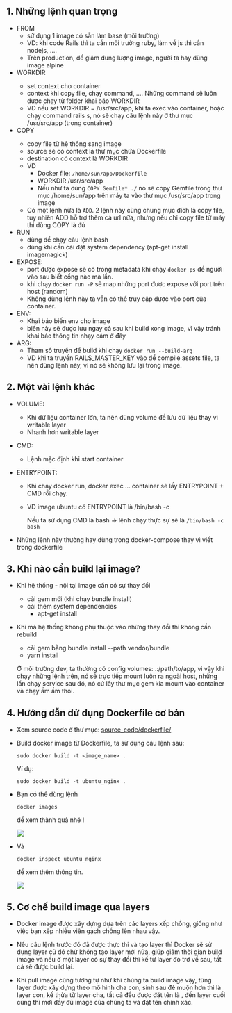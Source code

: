 ## 1. Những lệnh quan trọng

* FROM <image>
  * sử dụng 1 image có sẵn làm base (môi trường)
  * VD: khi code Rails thì ta cần môi trường ruby, làm về js thì cần nodejs, ....
  * Trên production, để giảm dung lượng image, người ta hay dùng image alpine
* WORKDIR <path>
  * set context cho container
  * context khi copy file, chạy command, .... Những command sẽ luôn được chạy từ folder khai báo WORKDIR
  * VD nếu set WORKDIR = /usr/src/app, khi ta exec vào container, hoặc chạy command rails s, nó sẽ chạy câu lệnh này ở thư mục /usr/src/app (trong container)
* COPY <source> <destination>
  * copy file từ hệ thống sang image
  * source sẽ có context là thư mục chứa Dockerfile
  * destination có context là WORKDIR
  * VD
    * Docker file: `/home/sun/app/Dockerfile`
    * WORKDIR /usr/src/app
    * Nếu như ta dùng `COPY Gemfile* ./` nó sẽ copy Gemfile trong thư mục /home/sun/app trên máy ta vào thư mục /usr/src/app trong image
  * Có một lệnh nữa là `ADD`. 2 lệnh này cùng chung mục đích là copy file, tuy nhiên ADD hỗ trợ thêm cả url nữa, nhưng nếu chỉ copy file từ máy thì dùng COPY là đủ
* RUN
  * dùng để chạy câu lệnh bash
  * dùng khi cần cài đặt system dependency (apt-get install imagemagick)
* EXPOSE:
  * port được expose sẽ có trong metadata khi chạy `docker ps` để người vào sau biết cổng nào mà lần.
  * khi chạy `docker run -P` sẽ map những port được expose với port trên host (random)
  * Không dùng lệnh này ta vẫn có thể truy cập được vào port của container.
* ENV:
  * Khai báo biến env cho image
  * biến này sẽ được lưu ngay cả sau khi build xong image, vì vậy tránh khai báo thông tin nhạy cảm ở đây
* ARG:
  * Tham số truyền để build khi chạy `docker run --build-arg`
  * VD khi ta truyền RAILS_MASTER_KEY vào để compile assets file, ta nên dùng lệnh này, vì nó sẽ không lưu lại trong image.

## 2. Một vài lệnh khác

* VOLUME:

  * Khi dữ liệu container lớn, ta nên dùng volume để lưu dữ liệu thay vì writable layer
  * Nhanh hơn writable layer

* CMD:

  * Lệnh mặc định khi start container

* ENTRYPOINT:

  * Khi chạy docker run, docker exec ... container sẽ lấy ENTRYPOINT + CMD rồi chạy.

  * VD image ubuntu có ENTRYPOINT là /bin/bash -c

    Nếu ta sử dụng CMD là bash => lệnh chạy thực sự sẽ là `/bin/bash -c bash`

* Những lệnh này thường hay dùng trong docker-compose thay vì viết trong dockerfile

## 3. Khi nào cần build lại image?

* Khi hệ thống - nội tại image cần có sự thay đổi

  * cài gem mới (khi chạy bundle install)
  * cài thêm system dependencies
    * apt-get install

* Khi mà hệ thống không phụ thuộc vào những thay đổi thì không cần rebuild

  * cài gem bằng bundle install --path vendor/bundle
  * yarn install

  Ở môi trường dev, ta thường có config volumes: .:/path/to/app, vì vậy khi chạy những lệnh trên, nó sẽ trực tiếp mount luôn ra ngoài host, những lần chạy service sau đó, nó cứ lấy thư mục gem kia mount vào container và chạy ầm ầm thôi.

## 4. Hướng dẫn dử dụng Dockerfile cơ bản

+ Xem source code ở thư mục: [source_code/dockerfile/](https://github.com/longnv-0623/Div1_Docker_Course/tree/master/source_code/dockerfile)

+ Build docker image từ Dockerfile, ta sử dụng câu lệnh sau:

    ```
    sudo docker build -t <image_name> .
    ```

   Ví dụ:

    ```
    sudo docker build -t ubuntu_nginx .
    ```

+ Bạn có thể dùng lệnh

    ```
    docker images
    ```

  để xem thành quả nhé !

  ![](https://user-images.githubusercontent.com/18675907/59087107-f3e64980-892d-11e9-840e-0abd3fd18f07.png)

+ Và

  ```
  docker inspect ubuntu_nginx
  ```

  để xem thêm thông tin.

  ![](https://user-images.githubusercontent.com/18675907/59087541-23498600-892f-11e9-9caf-9b56da755f51.png)

## 5. Cơ chế build image qua layers

+ Docker image được xây dựng dựa trên các layers xếp chồng, giống như việc bạn xếp nhiều viên gạch chồng lên nhau vậy.

+ Nếu câu lệnh trước đó đã được thực thi và tạo layer thì Docker sẽ sử dụng layer cũ đó chứ không tạo layer mới nữa, giúp giảm thời gian build image và nếu ở một layer có sự thay đổi thì kể từ layer đó trở về sau, tất cả sẽ được build lại.

+ Khi pull image cũng tương tự như khi chúng ta build image vậy, từng layer được xây dựng theo mô hình cha con, sinh sau đẻ muộn hơn thì là layer con, kế thừa từ layer cha, tất cả đều được đặt tên là <none>, đến layer cuối cùng thì mới đầy đủ image của chúng ta và đặt tên chính xác.
